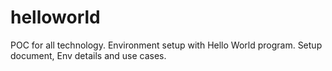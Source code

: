# helloworld
POC for all technology. Environment setup with Hello World program. Setup document, Env details and use cases.
